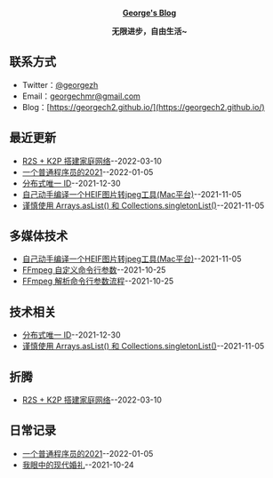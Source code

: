 **<p align="center">[George's Blog](https://https://georgech2.github.io/)</p>**
**<p align="center">无限进步，自由生活~</p>**

## 联系方式
- Twitter：[@georgezh](https://twitter.com/georgezh5)
- Email：[georgechmr@gmail.com](georgechmr@gmail.com)
- Blog：[https://georgech2.github.io/](https://georgech2.github.io/)
## 最近更新
- [R2S + K2P 搭建家庭网络](https://github.com/GeorgeCh2/blog/issues/9)--2022-03-10
- [ 一个普通程序员的2021](https://github.com/GeorgeCh2/blog/issues/8)--2022-01-05
- [分布式唯一 ID](https://github.com/GeorgeCh2/blog/issues/7)--2021-12-30
- [自己动手编译一个HEIF图片转jpeg工具(Mac平台)](https://github.com/GeorgeCh2/blog/issues/6)--2021-11-05
- [谨慎使用 Arrays.asList() 和 Collections.singletonList()](https://github.com/GeorgeCh2/blog/issues/5)--2021-11-05
## 多媒体技术
- [自己动手编译一个HEIF图片转jpeg工具(Mac平台)](https://github.com/GeorgeCh2/blog/issues/6)--2021-11-05
- [FFmpeg 自定义命令行参数](https://github.com/GeorgeCh2/blog/issues/4)--2021-10-25
- [FFmpeg 解析命令行参数流程](https://github.com/GeorgeCh2/blog/issues/3)--2021-10-25
## 技术相关
- [分布式唯一 ID](https://github.com/GeorgeCh2/blog/issues/7)--2021-12-30
- [谨慎使用 Arrays.asList() 和 Collections.singletonList()](https://github.com/GeorgeCh2/blog/issues/5)--2021-11-05
## 折腾
- [R2S + K2P 搭建家庭网络](https://github.com/GeorgeCh2/blog/issues/9)--2022-03-10
## 日常记录
- [ 一个普通程序员的2021](https://github.com/GeorgeCh2/blog/issues/8)--2022-01-05
- [我眼中的现代婚礼](https://github.com/GeorgeCh2/blog/issues/2)--2021-10-24
